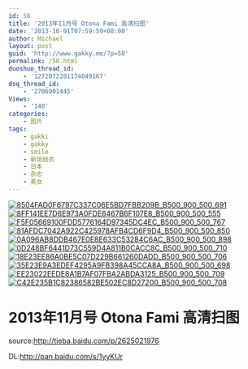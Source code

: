 ```yaml
---
id: 58
title: '2013年11月号 Otona Fami 高清扫图'
date: '2013-10-01T07:59:59+08:00'
author: Michael
layout: post
guid: 'http://www.gakky.me/?p=58'
permalink: /58.html
duoshuo_thread_id:
    - '1272072281174049167'
dsq_thread_id:
    - '2706901445'
Views:
    - '140'
categories:
    - 图片
tags:
    - gakki
    - gakky
    - smile
    - 新垣结衣
    - 日本
    - 杂志
    - 美女
---
```


[![8504FAD0F6797C337C06E5BD7FBB209B_B500_900_500_691](http://www.yui-aragaki.org/wp-content/uploads/img/8504FAD0F6797C337C06E5BD7FBB209B_B500_900_500_691.jpeg)](http://www.yui-aragaki.org/wp-content/uploads/img/8504FAD0F6797C337C06E5BD7FBB209B_B1280_1280_1280_1770.jpeg) [![8FF141EE7D6E973A0FDE6467B6F107E8_B500_900_500_555](http://www.yui-aragaki.org/wp-content/uploads/img/8FF141EE7D6E973A0FDE6467B6F107E8_B500_900_500_555.jpeg)](http://www.yui-aragaki.org/wp-content/uploads/img/8FF141EE7D6E973A0FDE6467B6F107E8_B1280_1280_1280_1421.jpeg) [![F5F05669100FDD5776164D97345DC4EC_B500_900_500_767](http://www.yui-aragaki.org/wp-content/uploads/img/F5F05669100FDD5776164D97345DC4EC_B500_900_500_767.jpeg)](http://www.yui-aragaki.org/wp-content/uploads/img/F5F05669100FDD5776164D97345DC4EC_B1280_1280_1280_1964.jpeg) [![81AFDC7042A922C425978AFB4CD6F9D4_B500_900_500_850](http://www.yui-aragaki.org/wp-content/uploads/img/81AFDC7042A922C425978AFB4CD6F9D4_B500_900_500_850.jpeg)](http://www.yui-aragaki.org/wp-content/uploads/img/81AFDC7042A922C425978AFB4CD6F9D4_B1280_1280_1280_2176.jpeg) [![0A096AB8DDB467E0E8E633C53284C6AC_B500_900_500_898](http://www.yui-aragaki.org/wp-content/uploads/img/0A096AB8DDB467E0E8E633C53284C6AC_B500_900_500_898.jpeg)](http://www.yui-aragaki.org/wp-content/uploads/img/0A096AB8DDB467E0E8E633C53284C6AC_B1280_1280_1280_2301.jpeg) [![0D248BF6441D73C559D4A811B0CACC8C_B500_900_500_710](http://www.yui-aragaki.org/wp-content/uploads/img/0D248BF6441D73C559D4A811B0CACC8C_B500_900_500_710.jpeg)](http://www.yui-aragaki.org/wp-content/uploads/img/0D248BF6441D73C559D4A811B0CACC8C_B1280_1280_1280_1818.jpeg) [![18E23EE86A0BE5C07D229B661260DADD_B500_900_500_706](http://www.yui-aragaki.org/wp-content/uploads/img/18E23EE86A0BE5C07D229B661260DADD_B500_900_500_706.jpeg)](http://www.yui-aragaki.org/wp-content/uploads/img/18E23EE86A0BE5C07D229B661260DADD_B1280_1280_1280_1808.jpeg) [![35E23E9A3EDEF4295A9FB398A45CCA8A_B500_900_500_698](http://www.yui-aragaki.org/wp-content/uploads/img/35E23E9A3EDEF4295A9FB398A45CCA8A_B500_900_500_698.jpeg)](http://www.yui-aragaki.org/wp-content/uploads/img/35E23E9A3EDEF4295A9FB398A45CCA8A_B1280_1280_1280_1787.jpeg) [![EE23022EEDE8A1B7AF07FBA2ABDA3125_B500_900_500_709](http://www.yui-aragaki.org/wp-content/uploads/img/EE23022EEDE8A1B7AF07FBA2ABDA3125_B500_900_500_709.jpeg)](http://www.yui-aragaki.org/wp-content/uploads/img/EE23022EEDE8A1B7AF07FBA2ABDA3125_B1280_1280_1280_1815.jpeg) [![C42E235B1C82386582BE502EC8D27200_B500_900_500_708](http://www.yui-aragaki.org/wp-content/uploads/img/C42E235B1C82386582BE502EC8D27200_B500_900_500_708.jpeg)](http://www.yui-aragaki.org/wp-content/uploads/img/C42E235B1C82386582BE502EC8D27200_B1280_1280_1280_1813.jpeg)

# 2013年11月号 Otona Fami 高清扫图

source:[](http://tieba.baidu.com/p/2625021976)<http://tieba.baidu.com/p/2625021976>

DL:<http://pan.baidu.com/s/1yyKUr>